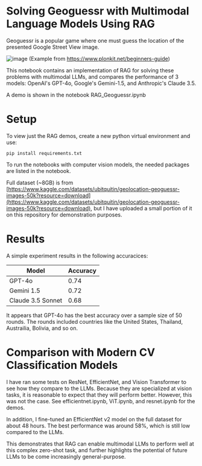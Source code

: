 # Solving Geoguessr with Multimodal Language Models Using RAG

Geoguessr is a popular game where one must guess the location of the presented Google Street View image.

![image](https://images.squarespace-cdn.com/content/v1/60f6054f4e76b03092956de8/fbba3851-0172-409c-9eb0-2cbefadce395/Geoguessr+HUD.png)
(Example from https://www.plonkit.net/beginners-guide)

This notebook contains an implementation of RAG for solving these problems with multimodal LLMs, and compares the performance of 3 models: OpenAI's GPT-4o, Google's Gemini-1.5, and Anthropic's Claude 3.5.

A demo is shown in the notebook RAG_Geoguessr.ipynb

# Setup

To view just the RAG demos, create a new python virtual environment and use:

```pip install requirements.txt```

To run the notebooks with computer vision models, the needed packages are listed in the notebook.

Full dataset (~8GB) is from [https://www.kaggle.com/datasets/ubitquitin/geolocation-geoguessr-images-50k?resource=download](https://www.kaggle.com/datasets/ubitquitin/geolocation-geoguessr-images-50k?resource=download),
but I have uploaded a small portion of it on this repository for demonstration purposes.

# Results

A simple experiment results in the following accuracices:

| Model    | Accuracy|
| -------- | ------- |
| GPT-4o    |   0.74  |
|  Gemini 1.5   |   0.72  |
| Claude 3.5 Sonnet |   0.68  |

It appears that GPT-4o has the best accuracy over a sample size of 50 rounds. The rounds included countries like the United States, Thailand, Austrailia, Bolivia, and so on.

# Comparison with Modern CV Classification Models

I have ran some tests on ResNet, EfficientNet, and Vision Transformer to see how they compare to the LLMs. Because they are specialized at vision tasks, it is reasonable to expect that they will perform better. However, this was not the case. See efficientnet.ipynb, ViT.ipynb, and resnet.ipynb for the demos.

In addition, I fine-tuned an EfficientNet v2 model on the full dataset for about 48 hours. The best performance was around 58%, which is still low compared to the LLMs. 

This demonstrates that RAG can enable multimodal LLMs to perform well at this complex zero-shot task, and further highlights the potential of future LLMs to be come increasingly general-purpose. 
